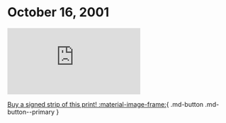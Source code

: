 # October 16, 2001

![](https://www.achewood.com/comic.php?date=10162001)

[Buy a signed strip of this print! :material-image-frame:](https://achewood-holiday-pop-up.myshopify.com/products/strip#10162001){ .md-button .md-button--primary }
